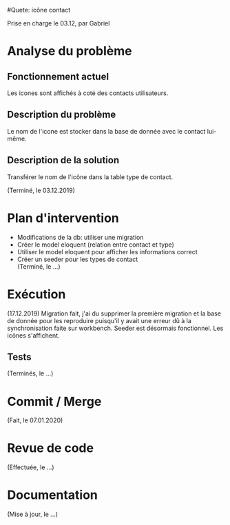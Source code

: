#Quete: icône contact

Prise en charge le 03.12, par Gabriel

# Analyse du problème

## Fonctionnement actuel
Les icones sont affichés à coté des contacts utilisateurs.

## Description du problème
Le nom de l'icone est stocker dans la base de donnée avec le contact lui-même.

## Description de la solution
Transférer le nom de l'icône dans la table type de contact.

(Terminé, le 03.12.2019)

# Plan d'intervention
- Modifications de la db: utiliser une migration
- Créer le model eloquent (relation entre contact et type)
- Utiliser le model eloquent pour afficher les informations correct
- Créer un seeder pour les types de contact <br>
(Terminé, le ...)

# Exécution
(17.12.2019)
Migration fait, j'ai du supprimer la première migration et la base de donnée pour les reproduire puisqu'il y avait une erreur dû à la synchronisation faite sur workbench.
Seeder est désormais fonctionnel. Les icônes s'affichent.


## Tests

(Terminés, le ...)

# Commit / Merge

(Fait, le 07.01.2020)

# Revue de code

(Effectuée, le ...)

# Documentation

(Mise à jour, le ...)
